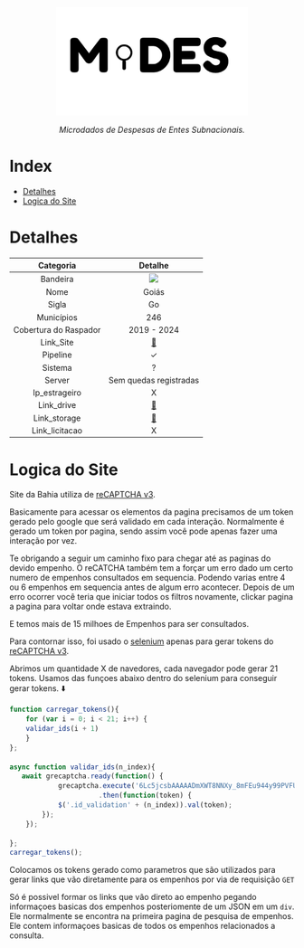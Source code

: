 <!-- Header -->
<p align="center">
  <a href="https://basedosdados.org">
    <img src="/docs/images/logo1_mides_black.png" width="340" alt="MiDES">
  </a>
</p>

<p align="center">
    <em>Microdados de Despesas de Entes Subnacionais.</em>
</p>

# Index

- [Detalhes](#detalhes)
- [Logica do Site](#logica-do-site)

# Detalhes
Categoria|Detalhe|
|:-:|:-:|
Bandeira|<img src="http://www.educadores.diaadia.pr.gov.br/modules/galeria/uploads/11/normal_1409852742bandeiragoias.png" width=50>
Nome| Goiás
Sigla| Go
Municípios| 246
Cobertura do Raspador| 2019 - 2024
Link_Site| [:link:](https://www.tcmgo.tc.br/pentaho/api/repos/cidadao/app/index.html)
Pipeline|✓
Sistema| ?
Server|Sem quedas registradas
Ip_estrageiro|X
Link_drive|[:link:](https://drive.google.com/drive/u/0/folders/1-BZ5mjftq98f8en8HLLSmKUwXXLaraU1)
Link_storage|[:link:](https://console.cloud.google.com/storage/browser/basedosdados-dev/staging/world_wb_mides/raw_despesa_go?pageState=(%22StorageObjectListTable%22:(%22f%22:%22%255B%255D%22))&cloudshell=false&project=basedosdados-dev)
Link_licitacao|X

# Logica do Site

Site da Bahia utiliza de [reCAPTCHA v3](https://developers.google.com/recaptcha/docs/v3?hl=pt-br).

Basicamente para acessar os elementos da pagina precisamos de um token gerado pelo google que será validado em cada interação.
Normalmente é gerado um token por pagina, sendo assim você pode apenas fazer uma interação por vez.

Te obrigando a seguir um caminho fixo para chegar até as paginas do devido empenho.
O reCATCHA também tem a forçar um erro dado um certo numero de empenhos consultados em sequencia. Podendo varias entre 4 ou 6 empenhos em sequencia antes de algum erro acontecer.
Depois de um erro ocorrer você teria que iniciar todos os filtros novamente, clickar pagina a pagina para voltar onde estava extraindo.

E temos mais de 15 milhoes de Empenhos para ser consultados.

Para contornar isso, foi usado o [selenium](https://pypi.org/project/selenium/) apenas para gerar tokens do [reCAPTCHA v3](https://developers.google.com/recaptcha/docs/v3?hl=pt-br).

Abrimos um quantidade X de navedores, cada navegador pode gerar 21 tokens.
Usamos das funçoes abaixo dentro do selenium para conseguir gerar tokens. ⬇️

```js
function carregar_tokens(){
    for (var i = 0; i < 21; i++) {
    validar_ids(i + 1)
    }
};

async function validar_ids(n_index){
   await grecaptcha.ready(function() {
            grecaptcha.execute('6Lc5jcsbAAAAADmXWT8NNXy_8mFEu944y99PVFUr', {action:'validate_captcha'})
                      .then(function(token) {
            $('.id_validation' + (n_index)).val(token);
        });
    });

};
carregar_tokens();
```
Colocamos os tokens gerado como parametros que são utilizados para gerar links que vão diretamente para os empenhos por via de requisição `GET`

Só é possivel formar os links que vão direto ao empenho pegando informaçoes basicas dos empenhos posteriomente de um JSON em um `div`.
Ele normalmente se encontra na primeira pagina de pesquisa de empenhos. Ele contem informaçoes basicas de todos os empenhos relacionados a consulta.
